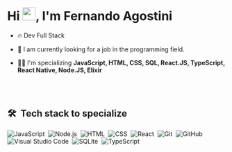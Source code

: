 <h1 align="left">Hi <img src="https://raw.githubusercontent.com/kaueMarques/kaueMarques/master/hi.gif" width="30px">, I'm Fernando Agostini</h1>
<p align="left"></p>

- 🔥 Dev Full Stack

- 🔭 I am currently looking for a job in the programming field.

- 👨‍💻 I'm specializing **JavaScript, HTML, CSS, SQL, React.JS, TypeScript, React Native, Node.JS, Elixir**

<br><br>

## 🛠 &nbsp;Tech stack to specialize

![JavaScript](https://img.shields.io/badge/-JavaScript-05122A?style=flat&logo=javascript)&nbsp;
![Node.js](https://img.shields.io/badge/-Node.js-05122A?style=flat&logo=node.js)&nbsp;
![HTML](https://img.shields.io/badge/-HTML-05122A?style=flat&logo=HTML5)&nbsp;
![CSS](https://img.shields.io/badge/-CSS-05122A?style=flat&logo=CSS3&logoColor=1572B6)&nbsp;
![React](https://img.shields.io/badge/-React-05122A?style=flat&logo=react)&nbsp;
![Git](https://img.shields.io/badge/-Git-05122A?style=flat&logo=git)&nbsp;
![GitHub](https://img.shields.io/badge/-GitHub-05122A?style=flat&logo=github)&nbsp;
![Visual Studio Code](https://img.shields.io/badge/-Visual%20Studio%20Code-05122A?style=flat&logo=visual-studio-code&logoColor=007ACC)&nbsp;
![SQLite](https://img.shields.io/badge/-SQLite-05122A?style=flat&logo=sqlite)&nbsp;
![TypeScript](https://img.shields.io/badge/-TypeScript-05122A?style=flat&logo=typescript)&nbsp;

<br><br>

  
